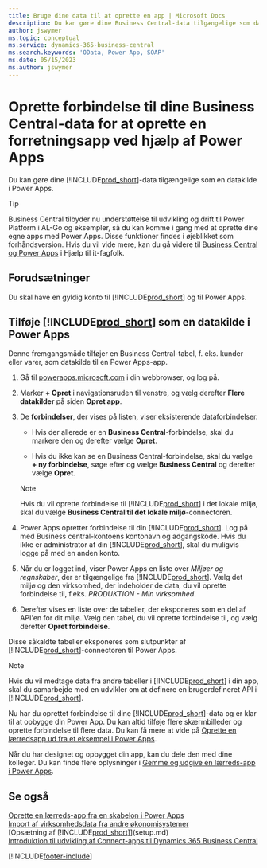 ```yaml
---
title: Bruge dine data til at oprette en app | Microsoft Docs
description: Du kan gøre dine Business Central-data tilgængelige som datakilde og angive en OData URL-adresse til dine webtjenester for at oprette en forretningsapp ved hjælp af Power Apps.
author: jswymer
ms.topic: conceptual
ms.service: dynamics-365-business-central
ms.search.keywords: 'OData, Power App, SOAP'
ms.date: 05/15/2023
ms.author: jswymer
---
```

# Oprette forbindelse til dine Business Central-data for at oprette en forretningsapp ved hjælp af Power Apps

Du kan gøre dine [!INCLUDE[prod_short](includes/prod_short.md)]-data tilgængelige som en datakilde i Power Apps.  

> [!TIP]  
> Business Central tilbyder nu understøttelse til udvikling og drift til Power Platform i AL-Go og eksempler, så du kan komme i gang med at oprette dine egne apps med Power Apps. Disse funktioner findes i øjeblikket som forhåndsversion. Hvis du vil vide mere, kan du gå videre til [Business Central og Power Apps](/dynamics365/business-central/dev-itpro/powerplatform/power-apps-overview) i Hjælp til it-fagfolk.

## Forudsætninger

Du skal have en gyldig konto til [!INCLUDE[prod_short](includes/prod_short.md)] og til Power Apps.  

## Tilføje [!INCLUDE[prod_short](includes/prod_short.md)] som en datakilde i Power Apps

Denne fremgangsmåde tilføjer en Business Central-tabel, f. eks. kunder eller varer, som datakilde til en Power Apps-app.

1. Gå til [powerapps.microsoft.com](https://powerapps.microsoft.com/) i din webbrowser, og log på.
2. Marker **+ Opret** i navigationsruden til venstre, og vælg derefter **Flere datakilder** på siden **Opret app**.
  
   <!-- This step opens Power Apps canavs. On first sign-in, you must specify the country/region.  -->
3. De **forbindelser**, der vises på listen, viser eksisterende dataforbindelser.

   - Hvis der allerede er en **Business Central**-forbindelse, skal du markere den og derefter vælge **Opret**.

   - Hvis du ikke kan se en Business Central-forbindelse, skal du vælge **+ ny forbindelse**, søge efter og vælge **Business Central** og derefter vælge **Opret**.

   > [!NOTE]
   > Hvis du vil oprette forbindelse til [!INCLUDE[prod_short](includes/prod_short.md)] i det lokale miljø, skal du vælge **Business Central til det lokale miljø**-connectoren.  
  
4. Power Apps opretter forbindelse til din [!INCLUDE[prod_short](includes/prod_short.md)]. Log på med Business central-kontoens kontonavn og adgangskode. Hvis du ikke er administrator af din [!INCLUDE[prod_short](includes/prod_short.md)], skal du muligvis logge på med en anden konto.  
5. Når du er logget ind, viser Power Apps en liste over *Miljøer og regnskaber*, der er tilgængelige fra [!INCLUDE[prod_short](includes/prod_short.md)]. Vælg det miljø og den virksomhed, der indeholder de data, du vil oprette forbindelse til, f.eks. *PRODUKTION - Min virksomhed*.  
6. Derefter vises en liste over de tabeller, der eksponeres som en del af API'en for dit miljø. Vælg den tabel, du vil oprette forbindelse til, og vælg derefter **Opret forbindelse**.

Disse såkaldte tabeller eksponeres som slutpunkter af [!INCLUDE[prod_short](includes/prod_short.md)]-connectoren til Power Apps.  

> [!NOTE]
> Hvis du vil medtage data fra andre tabeller i [!INCLUDE[prod_short](includes/prod_short.md)] i din app, skal du samarbejde med en udvikler om at definere en brugerdefineret API i [!INCLUDE[prod_short](includes/prod_short.md)].  

Nu har du oprettet forbindelse til dine [!INCLUDE[prod_short](includes/prod_short.md)]-data og er klar til at opbygge din Power App. Du kan altid tilføje flere skærmbilleder og oprette forbindelse til flere data. Du kan få mere at vide på [Oprette en lærredsapp ud fra et eksempel i Power Apps](/powerapps/maker/canvas-apps/open-and-run-a-sample-app).  

Når du har designet og opbygget din app, kan du dele den med dine kolleger. Du kan finde flere oplysninger i [Gemme og udgive en lærreds-app i Power Apps](/powerapps/maker/canvas-apps/save-publish-app).  

<!--
## Sample apps to get started

As a preview version, Business Central offers several sample apps that you can use as a starting point for building your own apps that use Business Central data. These sample apps are available in the [Business Central Demos](https://github.com/BusinessCentralDemos) repo on GitHub. For a quick overview on the apps, go to [Power Apps samples for Business Central](/dynamics365/business-central/dev-itpro/powerplatform/power-apps-samples).

## Develop and maintain apps application lifecycle management

As an app developer, you may already be familiar with Business Central AL-Go. AL-Go is set of tools on GiHub that enables you to maintain professional DevOps processes for your Business Central AL projects. AL-Go supports source control and activities, like building, testing, and deploying. As a preview, Business Central now offers an Al-Go version that supports for Power Platform solutions. The preview, for example, includes workflows that let you push and pull Power Platfrom changes to and from enviroments. You can access the tools at [https://github.com/BusinessCentralDemos/AL-Go-PTE](https://github.com/BusinessCentralDemos/AL-Go-PTE). For more information, see [Application lifecycle management for Power Apps in Business Central](/dynamics365/business-central/dev-itpro/powerplatform/power-apps-alm).-->

## Se også

[Oprette en lærreds-app fra en skabelon i Power Apps](/powerapps/maker/canvas-apps/get-started-test-drive)  
[Import af virksomhedsdata fra andre økonomisystemer](across-import-data-configuration-packages.md)  
[Opsætning af [!INCLUDE[prod_short](includes/prod_short.md)]](setup.md)  
[Introduktion til udvikling af Connect-apps til Dynamics 365 Business Central](/dynamics365/business-central/dev-itpro/developer/devenv-develop-connect-apps)  

[!INCLUDE[footer-include](includes/footer-banner.md)]
